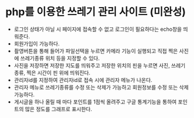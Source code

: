 # php를 이용한 쓰레기 관리 사이트 (미완성)
- 로그인 상태가 아닐 시 페이지에 접속할 수 없고 로그인이 필요하다는 echo창을 띄워준다. 
- 회원가입이 가능하다.
- 촬영버튼을 통해 들어가 파일선택을 누르면 카메라 기능이 실행되고 직접 찍은 사진에 쓰레기종류 위치 등을  지정할 수 있다.
- 사진을 저장하면 저장한 지도를 띄워주고 저장한 위치의 핀을 누르면 사진, 쓰레기종류, 찍은 시간이 핀 위에 띄워진다.
- 관리자id를 지정하여 관리자id로 접속 시에 관리자 메뉴가 나온다.
- 관리자 메뉴로 쓰레기종류를 수정 또는 삭제가 가능하고 회원정보를 수정 또는 삭제 가능하다.
- 게시글을 하나 올릴 때 마다 포인트를 1점씩 올려주고 구글 통계기능을 통하여 포인트의 많은 정도를 그래프로 표시한다.
